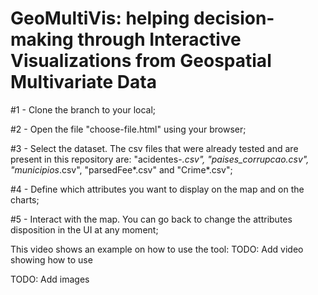 # GeoMultiVis: helping decision-making through Interactive Visualizations from Geospatial Multivariate Data

#1 - Clone the branch to your local;

#2 - Open the file "choose-file.html" using your browser;

#3 - Select the dataset. The csv files that were already tested and are present in this repository are: "acidentes-*.csv", "paises_corrupcao.csv", "municipios*.csv", "parsedFee*.csv" and "Crime*.csv";

#4 - Define which attributes you want to display on the map and on the charts;

#5 - Interact with the map. You can go back to change the attributes disposition in the UI at any moment;

This video shows an example on how to use the tool:
TODO: Add video showing how to use

TODO: Add images

